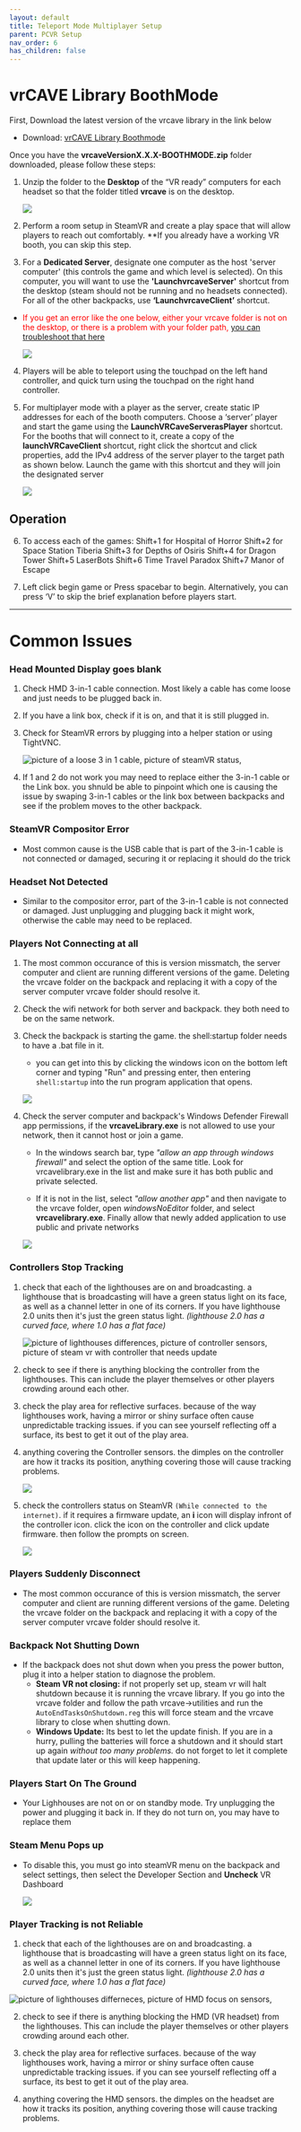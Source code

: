 ```yaml
---
layout: default
title: Teleport Mode Multiplayer Setup
parent: PCVR Setup
nav_order: 6
has_children: false
---
```

# vrCAVE Library BoothMode 

First, Download the latest version of the vrcave library in the link below

- Download: [vrCAVE Library Boothmode](https://drive.google.com/drive/folders/1j1snQwk93P9RR5ih0KRtLjCa1nqovh7a)

Once you have the **vrcaveVersionX.X.X-BOOTHMODE.zip** folder downloaded, please follow these steps:

1.  Unzip the folder to the **Desktop** of the “VR ready” computers for each headset so that the folder titled **vrcave** is on the desktop.

	![](media/backpack_client.png)

2.  Perform a room setup in SteamVR and create a play space that will allow players to reach out comfortably. **If you already have a working VR booth, you can skip this step.



3. For a **Dedicated Server**, designate one computer as the host 'server computer' (this controls the game and which level is selected). On this computer, you will want to use the **'LaunchvrcaveServer'** shortcut from the desktop (steam should not be running and no headsets connected). For all of the other backpacks, use **‘LaunchvrcaveClient’** shortcut.

- <span style="color:red">  If you get an error like the one below, either your vrcave folder is not on the desktop, or there is a problem with your folder path,</span> [you can troubleshoot that here](Shortcut_Troubleshooting.md)


	![](media/shortcut_error.png)


4. Players will be able to teleport using the touchpad on the left hand controller, and quick turn using the touchpad on the right hand controller. 

5. For multiplayer mode with a player as the server, create static IP addresses for each of the booth computers. Choose a ‘server’ player and start the game using the **LaunchVRCaveServerasPlayer** shortcut. For the booths that will connect to it, create a copy of the **launchVRCaveClient** shortcut, right click the shortcut and click properties, add the IPv4 address of the server player to the target path as shown below. Launch the game with this shortcut and they will join the designated server


	![](media/custom_shortcut.png)
 
## Operation

6. To access each of the games:
Shift+1 for Hospital of Horror
Shift+2 for Space Station Tiberia
Shift+3 for Depths of Osiris
Shift+4 for Dragon Tower
Shift+5 LaserBots
Shift+6 Time Travel Paradox
Shift+7 Manor of Escape



7.  Left click begin game or Press spacebar to begin. Alternatively, you can press ‘V’ to skip the brief explanation before players start.

---

# Common Issues 


### Head Mounted Display goes blank


1. Check HMD 3-in-1 cable connection. Most likely a cable has come loose and just needs to be plugged back in. 

2. If you have a link box, check if it is on, and that it is still plugged in. 

3. Check for SteamVR errors by plugging into a helper station or using TightVNC.

	![picture of a loose 3 in 1 cable, picture of steamVR status,](media/SupportPage/steamvrfirmware.png)

4. If 1 and 2 do not work you may need to replace either the 3-in-1 cable or the Link box. you shnuld be able to pinpoint which one is causing the issue by swaping 3-in-1 cables or the link box between backpacks and see if the problem moves to the other backpack.


### SteamVR Compositor Error

- Most common cause is the USB cable that is part of the 3-in-1 cable is not connected or damaged, securing it or replacing it should do the trick

### Headset Not Detected

- Similar to the compositor error, part of the 3-in-1 cable is not connected or damaged. Just unplugging and plugging back it might work, otherwise the cable may need to be replaced.

### Players Not Connecting at all


1. The most common occurance of this is version missmatch, the server computer and client are running different versions of the game. Deleting the vrcave folder on the backpack and replacing it with a copy of the server computer vrcave folder should resolve it.

2. Check the wifi network for both server and backpack. they both need to be on the same network.

3. Check the backpack is starting the game. the shell:startup folder needs to have a .bat file in it.

   - you can get into this by clicking the windows icon on the bottom left corner and typing "Run" and pressing enter, then entering `shell:startup` into the run program application that opens. 


	![](media/vrcave_client.png)
	
4. Check the server computer and backpack's Windows Defender Firewall app permissions, if the **vrcaveLibrary.exe** is not allowed to use your network, then it cannot host or join a game. 

	- In the windows search bar, type *"allow an app through windows firewall"* and select the option of the same title. Look for vrcavelibrary.exe in the list and make sure it has both public and private selected.
	
	- If it is not in the list, select *"allow another app"* and then navigate to the vrcave folder, open *windowsNoEditor* folder, and select **vrcavelibrary.exe**. Finally allow that newly added application to use public and private networks
	
	![](media/Libraryexe.png)

### Controllers Stop Tracking


1. check that each of the lighthouses are on and broadcasting. a lighthouse that is broadcasting will have a green status light on its face, as well as a channel letter in one of its corners. If you have lighthouse 2.0 units then it's just the green status light. *(lighthouse 2.0 has a curved face, where 1.0 has a flat face)*

	![picture of lighthouses differences, picture of controller sensors, picture of steam vr with controller that needs update](media/SupportPage/lighthouses.png)
	
2. check to see if there is anything blocking the controller from the lighthouses. This can include the player themselves or other players crowding around each other.

3.  check the play area for reflective surfaces. because of the way lighthouses work, having a mirror or shiny surface often cause unpredictable tracking issues. if you can see yourself reflecting off a surface, its best to get it out of the play area.

4. anything covering the Controller sensors. the dimples on the controller are how it tracks its position, anything covering those will cause tracking problems. 
	
	![](media/SupportPage/sensors.png)
	
5. check the controllers status on SteamVR `(While connected to the internet)`. if it requires a firmware update, an **i** icon will display infront of the controller icon. click the icon on the controller and click update firmware. then follow the prompts on screen.


	![](media/SupportPage/controlleroutofdate.png)
	

### Players Suddenly Disconnect

- The most common occurance of this is version missmatch, the server computer and client are running different versions of the game. Deleting the vrcave folder on the backpack and replacing it with a copy of the server computer vrcave folder should resolve it.

### Backpack Not Shutting Down

- If the backpack does not shut down when you press the power button, plug it into a helper station to diagnose the problem.
   - **Steam VR not closing:** if not properly set up, steam vr will halt shutdown because it is running the vrcave library. If you go into the vrcave folder and follow the path vrcave->utilities and run the `AutoEndTasksOnShutdown.reg` this will force steam and the vrcave library to close when shutting down.
   - **Windows Update:** Its best to let the update finish. If you are in a hurry, pulling the batteries will force a shutdown and it should start up again *without too many problems.* do not forget to let it complete that update later or this will keep happening. 
	
### Players Start On The Ground

- Your Lighhouses are not on or on standby mode. Try unplugging the power and plugging it back in. If they do not turn on, you may have to replace them

### Steam Menu Pops up

- To disable this, you must go into steamVR menu on the backpack and select settings, then select the Developer Section and **Uncheck** VR Dashboard 

	![](media/disable_dashboard.png)
	
### Player Tracking is not Reliable


1. check that each of the lighthouses are on and broadcasting. a lighthouse that is broadcasting will have a green status light on its face, as well as a channel letter in one of its corners. If you have lighthouse 2.0 units then it's just the green status light. *(lighthouse 2.0 has a curved face, where 1.0 has a flat face)*

  ![picture of lighthouses differneces, picture of HMD focus on sensors, ](media/SupportPage/lighthouses.png)

2. check to see if there is anything blocking the HMD (VR headset) from the lighthouses. This can include the player themselves or other players crowding around each other.

3.  check the play area for reflective surfaces. because of the way lighthouses work, having a mirror or shiny surface often cause unpredictable tracking issues. if you can see yourself reflecting off a surface, its best to get it out of the play area.

4. anything covering the HMD sensors. the dimples on the headset are how it tracks its position, anything covering those will cause tracking problems. 

